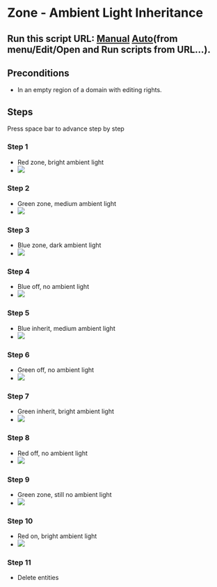 # Zone - Ambient Light Inheritance
## Run this script URL: [Manual](./test.js?raw=true)   [Auto](./testAuto.js?raw=true)(from menu/Edit/Open and Run scripts from URL...).

## Preconditions
- In an empty region of a domain with editing rights.

## Steps
Press space bar to advance step by step

### Step 1
- Red zone, bright ambient light
- ![](./ExpectedImage_00000.png)
### Step 2
- Green zone, medium ambient light
- ![](./ExpectedImage_00001.png)
### Step 3
- Blue zone, dark ambient light
- ![](./ExpectedImage_00002.png)
### Step 4
- Blue off,  no ambient light
- ![](./ExpectedImage_00003.png)
### Step 5
- Blue inherit, medium ambient light
- ![](./ExpectedImage_00004.png)
### Step 6
- Green off,  no ambient light
- ![](./ExpectedImage_00005.png)
### Step 7
- Green inherit, bright ambient light
- ![](./ExpectedImage_00006.png)
### Step 8
- Red off,  no ambient light
- ![](./ExpectedImage_00007.png)
### Step 9
- Green zone, still no ambient light
- ![](./ExpectedImage_00008.png)
### Step 10
- Red on, bright ambient light
- ![](./ExpectedImage_00009.png)
### Step 11
- Delete entities
